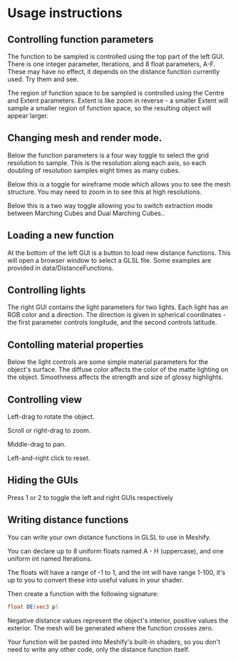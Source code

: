 # Usage instructions

## Controlling function parameters

The function to be sampled is controlled using the top part of the left GUI.
There is one integer parameter, Iterations, and 8 float parameters, A-F.
These may have no effect, it depends on the distance function currently used.
Try them and see.

The region of function space to be sampled is controlled using the Centre and Extent parameters.
Extent is like zoom in reverse - a smaller Extent will sample a smaller region of function space,
so the resulting object will appear larger.

## Changing mesh and render mode.

Below the function parameters is a four way toggle to select the grid resolution to sample. 
This is the resolution along each axis, so each doubling of resolution samples eight times 
as many cubes.

Below this is a toggle for wireframe mode which allows you to see the mesh structure.
You may need to zoom in to see this at high resolutions.

Below this is a two way toggle allowing you to switch extraction mode between
Marching Cubes and Dual Marching Cubes..

## Loading a new function

At the bottom of the left GUI is a button to load new distance functions.
This will open a browser window to select a GLSL file.
Some examples are provided in data/DistanceFunctions.

## Controlling lights

The right GUI contains the light parameters for two lights. 
Each light has an RGB color and a direction. 
The direction is given in spherical coordinates - the first parameter controls longitude,
and the second controls latitude.

## Contolling material properties

Below the light controls are some simple material parameters for the object's surface.
The diffuse color affects the color of the matte lighting on the object.
Smoothness affects the strength and size of glossy highlights.

## Controlling view

Left-drag to rotate the object.

Scroll or right-drag to zoom.

Middle-drag to pan.

Left-and-right click to reset.

## Hiding the GUIs

Press 1 or 2 to toggle the left and right GUIs respectively

## Writing distance functions

You can write your own distance functions in GLSL to use in Meshify.

You can declare up to 8 uniform floats named A - H (uppercase), and one uniform int named Iterations.

The floats will have a range of -1 to 1, and the int will have range 1-100, it's up to you to
convert these into useful values in your shader.

Then create a function with the following signature:

```glsl
float DE(vec3 p)
```
Negative distance values represent the object's interior, positive values the exterior.
The mesh will be generated where the function crosses zero.

Your function will be pasted into Meshify's built-in shaders, so you don't need to write any other code,
only the distance function itself.
